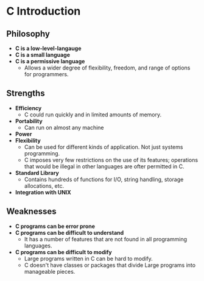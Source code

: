 # C Introduction
## Philosophy
- **C is a low-level-langauge**
- **C is a small language**
- **C is a permissive language**
	- Allows a wider degree of flexibility, freedom, and range of options for programmers.

## Strengths
- **Efficiency**
	- C could run quickly and in limited amounts of memory.
- **Portability**
	- Can run on almost any machine
- **Power**
- **Flexibility**
	- Can be used for different kinds of application. Not just systems programming.
	- C imposes very few restrictions on the use of its features; operations that would be illegal in other languages are ofter permitted in C.
- **Standard Library**
	- Contains hundreds of functions for I/O, string handling, storage allocations, etc.
- **Integration with UNIX**

## Weaknesses
- **C programs can be error prone**
- **C programs can be difficult to understand**
    - It has a number of features that are not found in all programming languages.
- **C programs can be difficult to modify**
    - Large programs written in C can be hard to modify.
    - C doesn't have classes or packages that divide Large programs into manageable pieces.